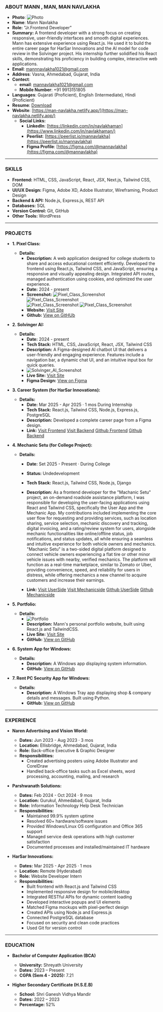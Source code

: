 
### ABOUT MANN , MAN, MAN NAVLAKHA 
* **Photo**: ![Photo](https://ik.imagekit.io/pxc/mannavlakha/t-man-removebg.png?updatedAt=1755338197921)
* **Name**: Mann Navlakha
* **Role:** "Jr.Frontend Developer"
* **Summary:** A frontend developer with a strong focus on creating responsive, user-friendly interfaces and smooth digital experiences. Mann has extensive experience using React.js. He used it to build the entire career page for HarSar Innovations and the AI model for code review in the Solvinger project. His internship further solidified his React skills, demonstrating his proficiency in building complex, interactive web applications.
* **Email**: [mannnavlakha1021@gmail.com](mailto:mannnavlakha1021@gmail.com)
* **Address**: Vasna, Ahmedabad, Gujarat, India
* **Contect**: 
    * **email**: mannavlakha1021@gmail.com
    * **Mobile Number**: +91 9913151805
* **Languages**: Gujarati (Proficient), English (Intermediate), Hindi (Proficient)
* **Resume**: [Download](https://ik.imagekit.io/pxc/mannavlakha/Man%20Navlakha%20Resume.pdf?updatedAt=1755343374880)
* **Website**: [https://man-navlakha.netlify.app/](https://man-navlakha.netlify.app/)
    * **Social Links:**
        * **LinkedIn**: [https://linkedin.com/in/navlakhaman](https://www.linkedin.com/in/navlakhaman/)
        * **Peerlist**: [https://peerlist.io/mannavlakha](https://peerlist.io/mannavlakha)
        * **Figma Profile**: [https://figma.com/@mannavlakha](https://figma.com/@mannavlakha)

---

### SKILLS
* **Frontend:** HTML, CSS, JavaScript, React, JSX, Next.js, Tailwind CSS, DOM
* **UI/UX Design:** Figma, Adobe XD, Adobe Illustrator, Wireframing, Product Design
* **Backend & API:** Node.js, Express.js, REST API
* **Databases:** SQL
* **Version Control:** Git, GitHub
* **Other Tools:** WordPress

---

### PROJECTS

* **1. Pixel Class:**
    *  **Details:**
        * **Description:** A web application designed for college students to share and access educational content efficiently. Developed the frontend using React.js, Tailwind CSS, and JavaScript, ensuring a responsive and visually appealing design. Integrated API routes, managed authentication using cookies, and optimized the user experience.
        *  **Date:** 2024 - present
        *  **Screenshot:**
            ![Pixel_Class_Screenshot](https://ik.imagekit.io/pxc/mannavlakha/image(1).png)
            ![Pixel_Class_Screenshot](https://ik.imagekit.io/pxc/mannavlakha/image(2).png)  
            ![Pixel_Class_Screenshot](https://ik.imagekit.io/pxc/mannavlakha/image(3).png)
            ![Pixel_Class_Screenshot](https://ik.imagekit.io/pxc/mannavlakha/image(4).png)
        * **Website:** [Visit Site](https://pixelclass.netlify.app/)
        * **Github:** [View on GitHUb](https://github.com/man-navlakha/pxc)

* **2. Solvinger AI:**
    *  **Details:**
        *  **Date:** 2024 - present
        * **Tech Stack:** HTML, CSS, JavaScript, React, JSX, Tailwind CSS
        * **Description:** A Figma-designed AI chatbot UI that delivers a user-friendly and engaging experience. Features include a navigation bar, a dynamic chat UI, and an intuitive input box for quick queries.
        * ![Solvinger_AI_Screenshot](https://ik.imagekit.io/pxc/mannavlakha/Screenshot%202025-08-16%20152513.png)
        * **Live Site:** [Visit Site](https://mysolvingerai.vercel.app/)
        * **Figma Design:** [View on Figma](https://www.figma.com/community/file/1506988206106044637/solvinger-the-ai-chat-bot)

* **3. Career System (for HarSar Innovations):**
    *  **Details:**
        *  **Date:** Mar 2025 - Apr 2025 · 1 mos During Internship
        * **Tech Stack:** React.js, Tailwind CSS, Node.js, Express.js, PostgreSQL
        * **Description:** Developed a complete career page from a Figma design.
        * **Link:** 
            [Visit Frontend](https://career-intern.vercel.app/)
            [Visit Backend](https://server-eight-lac.vercel.app/)
            [Github Frontend](https://github.com/man-navlakha/career-intern)
            [Github Backend](https://github.com/man-navlakha/server)

* **4. Mechanic Setu (for College Project):**
    *  **Details:**
        *  **Date:** Set 2025 - Present · During College
        *  **Status:** Undedevelopment
        * **Tech Stack:** React.js, Tailwind CSS, Node.js, Django
        * **Description:** As a frontend developer for the "Machanic Setu" project, an on-demand roadside assistance platform, I was responsible for developing the user-facing applications using React and Tailwind CSS, specifically the User App and the Mechanic App. My contributions included implementing the core user flow for requesting and providing services, such as location sharing, service selection, mechanic discovery and tracking, digital invoicing, and a rating/review system for users, alongside mechanic functionalities like online/offline status, job notifications, and status updates, all while ensuring a seamless and intuitive experience for both vehicle owners and mechanics. "Machanic Setu" is a two-sided digital platform designed to connect vehicle owners experiencing a flat tire or other minor vehicle issues with nearby, verified mechanics. The platform will function as a real-time marketplace, similar to Zomato or Uber, providing convenience, speed, and reliability for users in distress, while offering mechanics a new channel to acquire customers and increase their earnings.

        * **Link:** 
            [Visit UserSide](https://mechanicsetu.netlify.app/)
            [Visit Mechanicside](https://mechanic-setu.netlify.app/)
            [Github UserSide](https://github.com/man-navlakha/MS)
            [Github Mechanicside](https://github.com/man-navlakha/Mechenic)

* **5. Portfolio:**
    *  **Details:**
        * ![Portfolio](https://ik.imagekit.io/pxc/mannavlakha/image.png)
        * **Description:** Mann's personal portfolio website, built using React.js and TailwindCSS.
        * **Live Site:** [Visit Site](https://man-navlakha.netlify.app/)
        * **GitHub:** [View on GitHub](https://github.com/man-navlakha/profile)


* **6. System App for Windows:**
    *  **Details:**
        * **Description:** A Windows app displaying system information.
        * **GitHub:** [View on GitHub](https://github.com/man-navlakha/system-app)


* **7. Rent PC Security App for Windows:**
    *  **Details:**
        * **Description:** A Windows Tray app displaying shop & company details and messages. Built using Python.
        * **GitHub:** [View on GitHub](https://github.com/man-navlakha/psr)

---

### EXPERIENCE

* **Naren Advertising and Vision World:**
    * **Dates:** Jun 2023 - Aug 2023 · 3 mos
    * **Location:** Ellisbridge, Ahmedabad, Gujarat, India
    * **Role:** Back-office Executive & Graphic Designer
    * **Responsibilities:**  
      - Created advertising posters using Adobe Illustrator and CorelDraw  
      - Handled back-office tasks such as Excel sheets, word processing, accounting, mailing, and research  

* **Parshwanath Solutions:**
    * **Dates:** Feb 2024 - Oct 2024 · 9 mos
    * **Location:** Gurukul, Ahmedabad, Gujarat, India
    * **Role:** Information Technology Help Desk Technician
    * **Responsibilities:**  
      - Maintained 99.9% system uptime  
      - Resolved 60+ hardware/software issues  
      - Provided Windows/Linux OS configuration and Office 365 support  
      - Managed service desk operations with high customer satisfaction  
      - Documented processes and installed/maintained IT hardware  

* **HarSar Innovations:**
    * **Dates:** Mar 2025 - Apr 2025 · 1 mos
    * **Location:** Remote (Hyderabad)
    * **Role:** Website Developer Intern
    * **Responsibilities:**  
      - Built frontend with React.js and Tailwind CSS  
      - Implemented responsive design for mobile/desktop  
      - Integrated RESTful APIs for dynamic content loading  
      - Developed interactive popups and UI elements  
      - Matched Figma mockups with pixel-perfect design  
      - Created APIs using Node.js and Express.js  
      - Connected PostgreSQL database  
      - Focused on security and clean code practices  
      - Used Git for version control  

---

### EDUCATION

* **Bachelor of Computer Application (BCA)**  
    - **University:** Shreyath University  
    - **Dates:** 2023 – Present  
    - **CGPA (Sem 4 - 2025):** 7.21  

* **Higher Secondary Certificate (H.S.E.B)**  
    - **School:** Shri Ganesh Vidhya Mandir  
    - **Dates:** 2022 – 2023  
    - **Percentage:** 52%  